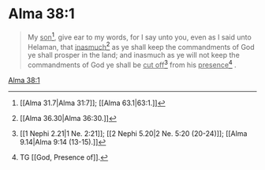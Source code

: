 # Alma 38:1

> My <u>son</u>[^a], give ear to my words, for I say unto you, even as I said unto Helaman, that <u>inasmuch</u>[^b] as ye shall keep the commandments of God ye shall prosper in the land; and inasmuch as ye will not keep the commandments of God ye shall be <u>cut off</u>[^c] from his <u>presence</u>[^d] .

[Alma 38:1](https://www.churchofjesuschrist.org/study/scriptures/bofm/alma/38?lang=eng&id=p1#p1)


[^a]: [[Alma 31.7|Alma 31:7]]; [[Alma 63.1|63:1.]]
[^b]: [[Alma 36.30|Alma 36:30.]]
[^c]: [[1 Nephi 2.21|1 Ne. 2:21]]; [[2 Nephi 5.20|2 Ne. 5:20 (20-24)]]; [[Alma 9.14|Alma 9:14 (13-15).]]
[^d]: TG [[God, Presence of]].
